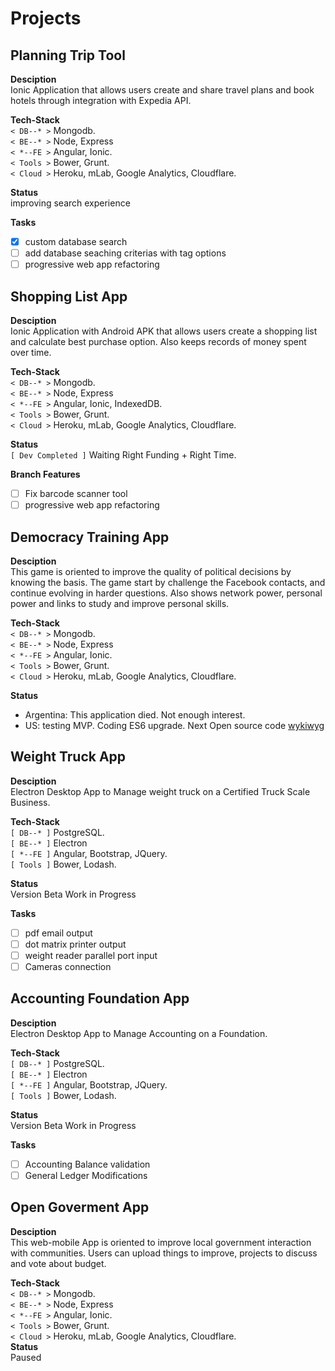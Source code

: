 # Projects

## Planning Trip Tool
**Desciption**  
Ionic Application that allows users create and share travel plans and book hotels through integration with Expedia API.  

**Tech-Stack**  
`< DB--* >` Mongodb.  
`< BE--* >` Node, Express  
`< *--FE >` Angular, Ionic.   
`< Tools >` Bower, Grunt.  
`< Cloud >` Heroku, mLab, Google Analytics, Cloudflare.  

**Status**  
improving search experience  

**Tasks**
  - [x] custom database search
  - [ ] add database seaching criterias with tag options
  - [ ] progressive web app refactoring

## Shopping List App
**Desciption**  
Ionic Application with Android APK that allows users create a shopping list and calculate best purchase option. Also keeps records of money spent over time.

**Tech-Stack**  
`< DB--* >` Mongodb.  
`< BE--* >` Node, Express  
`< *--FE >` Angular, Ionic, IndexedDB.   
`< Tools >` Bower, Grunt.  
`< Cloud >` Heroku, mLab, Google Analytics, Cloudflare.   

**Status**  
`[ Dev Completed ]` Waiting Right Funding + Right Time.

**Branch Features**
  - [ ] Fix barcode scanner tool
  - [ ] progressive web app refactoring

## Democracy Training App
**Desciption**  
This game is oriented to improve the quality of political decisions by knowing the basis. The game start by challenge the Facebook contacts, and continue evolving in harder questions. Also shows network power, personal power and links to study and improve personal skills.

**Tech-Stack**  
`< DB--* >` Mongodb.  
`< BE--* >` Node, Express  
`< *--FE >` Angular, Ionic.   
`< Tools >` Bower, Grunt.  
`< Cloud >` Heroku, mLab, Google Analytics, Cloudflare.  

**Status**  
* Argentina: This application died. Not enough interest.  
* US: testing MVP. Coding ES6 upgrade. Next Open source code [wykiwyg](https://github.com/LucasIsasmendi/wykiwyg)

## Weight Truck App
**Desciption**  
Electron Desktop App to Manage weight truck on a Certified Truck Scale Business.

**Tech-Stack**  
`[ DB--* ]` PostgreSQL.  
`[ BE--* ]` Electron  
`[ *--FE ]` Angular, Bootstrap, JQuery.   
`[ Tools ]` Bower, Lodash.  

**Status**  
Version Beta Work in Progress

**Tasks**  
- [ ]  pdf email output
- [ ]  dot matrix printer output
- [ ]  weight reader parallel port input
- [ ]  Cameras connection

## Accounting Foundation App
**Desciption**  
Electron Desktop App to Manage Accounting on a Foundation.

**Tech-Stack**  
`[ DB--* ]` PostgreSQL.  
`[ BE--* ]` Electron  
`[ *--FE ]` Angular, Bootstrap, JQuery.   
`[ Tools ]` Bower, Lodash.  

**Status**  
Version Beta Work in Progress

**Tasks**  
- [ ] Accounting Balance validation
- [ ] General Ledger Modifications

## Open Goverment App
**Desciption**  
This web-mobile App is oriented to improve local government interaction with communities. Users can upload things to improve, projects to discuss and vote about budget.

**Tech-Stack**  
`< DB--* >` Mongodb.  
`< BE--* >` Node, Express  
`< *--FE >` Angular, Ionic.   
`< Tools >` Bower, Grunt.  
`< Cloud >` Heroku, mLab, Google Analytics, Cloudflare.  
**Status**  
Paused
